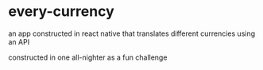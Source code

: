 # every-currency
an app constructed in react native that translates different currencies using an API

constructed in one all-nighter as a fun challenge
